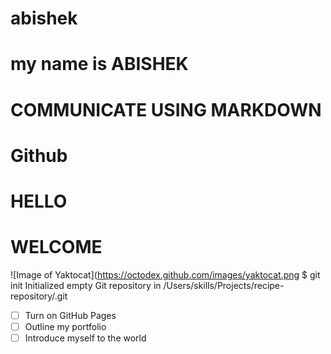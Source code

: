 # abishek
# my name is ABISHEK
# COMMUNICATE USING MARKDOWN
# Github
# HELLO
# WELCOME
![Image of Yaktocat](https://octodex.github.com/images/yaktocat.png
$ git init
Initialized empty Git repository in /Users/skills/Projects/recipe-repository/.git
- [ ] Turn on GitHub Pages
- [ ] Outline my portfolio
- [ ] Introduce myself to the world
